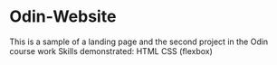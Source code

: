 # Odin-Website
This is a sample of a landing page and the second project in the Odin course work
Skills demonstrated: HTML CSS (flexbox)